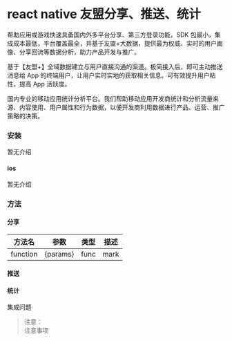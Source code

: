 # react native 友盟分享、推送、统计

帮助应用或游戏快速具备国内外多平台分享、第三方登录功能，SDK 包最小，集成成本最低，平台覆盖最全，并基于友盟+大数据，提供最为权威、实时的用户画像、分享回流等数据分析，助力产品开发与推广。

基于【友盟+】全域数据建立与用户直接沟通的渠道。极简接入后，即可主动推送消息给 App 的终端用户，让用户实时实地的获取相关信息。可有效提升用户粘性，提高 App 活跃度。

国内专业的移动应用统计分析平台。我们帮助移动应用开发商统计和分析流量来源、内容使用、用户属性和行为数据，以便开发商利用数据进行产品、运营、推广策略的决策。

### 安装

暂无介绍

#### ios

暂无介绍

### 方法

#### 分享

| 方法名   | 参数     | 类型 | 描述 |
| -------- | -------- | ---- | ---- |
| function | {params} | func | mark |

#### 推送

#### 统计

集成问题

> 注意：  
> 注意事项

